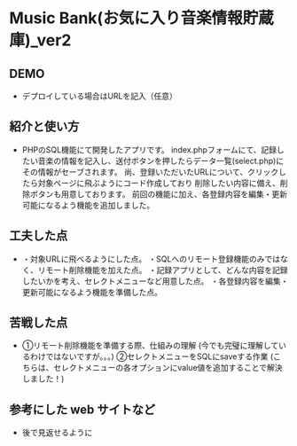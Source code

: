 # Music Bank(お気に入り音楽情報貯蔵庫)_ver2

## DEMO

  - デプロイしている場合はURLを記入（任意）

## 紹介と使い方

  - PHPのSQL機能にて開発したアプリです。
    index.phpフォームにて、記録したい音楽の情報を記入し、送付ボタンを押したらデータ一覧(select.php)にその情報がセーブされます。
    尚、登録いただいたURLについて、クリックしたら対象ページに飛ぶようにコード作成しており
    削除したい内容に備え、削除ボタンも用意しております。
    前回の機能に加え、各登録内容を編集・更新可能になるよう機能を追加しました。

## 工夫した点

  - ・対象URLに飛べるようにした点。
    ・SQLへのリモート登録機能のみではなく、リモート削除機能を加えた点。
    ・記録アプリとして、どんな内容を記録したいかを考え、セレクトメニューなど用意した点。
    ・各登録内容を編集・更新可能になるよう機能を準備した点。

## 苦戦した点

  - ①リモート削除機能を準備する際、仕組みの理解
    (今でも完璧に理解しているわけではないですが。。。)
    ②セレクトメニューをSQLにsaveする作業
    (こちらは、セレクトメニューの各オプションにvalue値を追加することで解決しました！)

## 参考にした web サイトなど

  - 後で見返せるように